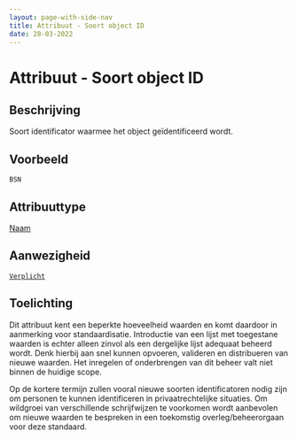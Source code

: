 ```yaml
---
layout: page-with-side-nav
title: Attribuut - Soort object ID
date: 28-03-2022
---
```


# Attribuut - Soort object ID

## Beschrijving
Soort identificator waarmee het object geïdentificeerd wordt.

## Voorbeeld
`BSN`

## Attribuuttype
[Naam](../attribuuttypen/Naam.md)

## Aanwezigheid
[`Verplicht`](../../gegevenswoordenboek/readme.md#bijzondere-meta-attributen)

## Toelichting
Dit attribuut kent een beperkte hoeveelheid waarden en komt daardoor in aanmerking voor standaardisatie. Introductie van een lijst met toegestane waarden is echter alleen zinvol als een dergelijke lijst adequaat beheerd wordt. Denk hierbij aan snel kunnen opvoeren, valideren en distribueren van nieuwe waarden. Het inregelen of onderbrengen van dit beheer valt niet binnen de huidige scope.

Op de kortere termijn zullen vooral nieuwe soorten identificatoren nodig zijn om personen te kunnen identificeren in privaatrechtelijke situaties. Om wildgroei van verschillende schrijfwijzen te voorkomen wordt aanbevolen om nieuwe waarden te bespreken in een toekomstig overleg/beheerorgaan voor deze standaard.
